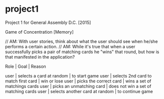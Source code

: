 # project1
Project 1 for General Assembly D.C. [2015]

Game of Concentration [Memory]

// AM: With user stories, think about what the user should see when he/she performs a certain action.
// AM: While it's true that when a user successfully picks a pair of matching cards he "wins" that round, but how is that manifested in the application?

Role | Goal | Reason

user | selects a card at random | to start game
user | selects 2nd card to match first card | win or lose
user | picks the correct card | wins a set of matchings cards
user | picks an unmatching card | does not win a set of matching cards
user | selects another card at random | to continue game
